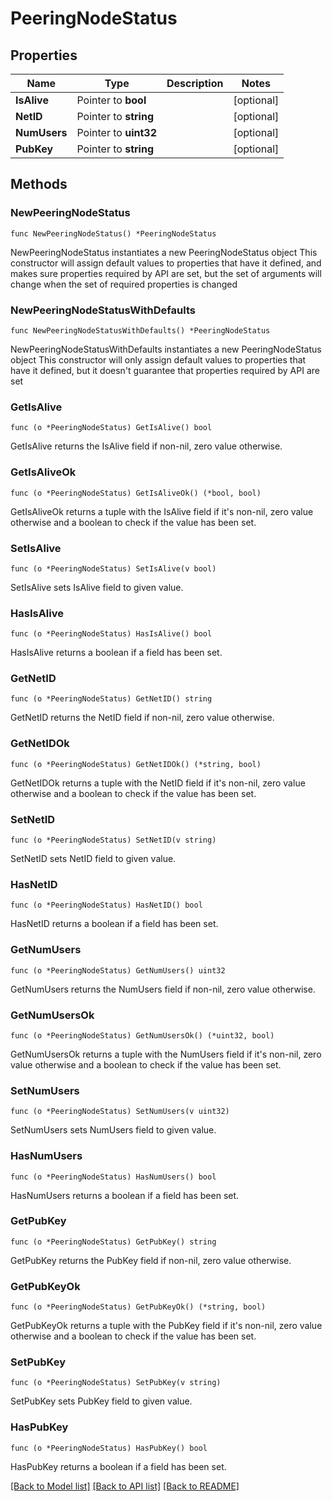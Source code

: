 # PeeringNodeStatus

## Properties

Name | Type | Description | Notes
------------ | ------------- | ------------- | -------------
**IsAlive** | Pointer to **bool** |  | [optional] 
**NetID** | Pointer to **string** |  | [optional] 
**NumUsers** | Pointer to **uint32** |  | [optional] 
**PubKey** | Pointer to **string** |  | [optional] 

## Methods

### NewPeeringNodeStatus

`func NewPeeringNodeStatus() *PeeringNodeStatus`

NewPeeringNodeStatus instantiates a new PeeringNodeStatus object
This constructor will assign default values to properties that have it defined,
and makes sure properties required by API are set, but the set of arguments
will change when the set of required properties is changed

### NewPeeringNodeStatusWithDefaults

`func NewPeeringNodeStatusWithDefaults() *PeeringNodeStatus`

NewPeeringNodeStatusWithDefaults instantiates a new PeeringNodeStatus object
This constructor will only assign default values to properties that have it defined,
but it doesn't guarantee that properties required by API are set

### GetIsAlive

`func (o *PeeringNodeStatus) GetIsAlive() bool`

GetIsAlive returns the IsAlive field if non-nil, zero value otherwise.

### GetIsAliveOk

`func (o *PeeringNodeStatus) GetIsAliveOk() (*bool, bool)`

GetIsAliveOk returns a tuple with the IsAlive field if it's non-nil, zero value otherwise
and a boolean to check if the value has been set.

### SetIsAlive

`func (o *PeeringNodeStatus) SetIsAlive(v bool)`

SetIsAlive sets IsAlive field to given value.

### HasIsAlive

`func (o *PeeringNodeStatus) HasIsAlive() bool`

HasIsAlive returns a boolean if a field has been set.

### GetNetID

`func (o *PeeringNodeStatus) GetNetID() string`

GetNetID returns the NetID field if non-nil, zero value otherwise.

### GetNetIDOk

`func (o *PeeringNodeStatus) GetNetIDOk() (*string, bool)`

GetNetIDOk returns a tuple with the NetID field if it's non-nil, zero value otherwise
and a boolean to check if the value has been set.

### SetNetID

`func (o *PeeringNodeStatus) SetNetID(v string)`

SetNetID sets NetID field to given value.

### HasNetID

`func (o *PeeringNodeStatus) HasNetID() bool`

HasNetID returns a boolean if a field has been set.

### GetNumUsers

`func (o *PeeringNodeStatus) GetNumUsers() uint32`

GetNumUsers returns the NumUsers field if non-nil, zero value otherwise.

### GetNumUsersOk

`func (o *PeeringNodeStatus) GetNumUsersOk() (*uint32, bool)`

GetNumUsersOk returns a tuple with the NumUsers field if it's non-nil, zero value otherwise
and a boolean to check if the value has been set.

### SetNumUsers

`func (o *PeeringNodeStatus) SetNumUsers(v uint32)`

SetNumUsers sets NumUsers field to given value.

### HasNumUsers

`func (o *PeeringNodeStatus) HasNumUsers() bool`

HasNumUsers returns a boolean if a field has been set.

### GetPubKey

`func (o *PeeringNodeStatus) GetPubKey() string`

GetPubKey returns the PubKey field if non-nil, zero value otherwise.

### GetPubKeyOk

`func (o *PeeringNodeStatus) GetPubKeyOk() (*string, bool)`

GetPubKeyOk returns a tuple with the PubKey field if it's non-nil, zero value otherwise
and a boolean to check if the value has been set.

### SetPubKey

`func (o *PeeringNodeStatus) SetPubKey(v string)`

SetPubKey sets PubKey field to given value.

### HasPubKey

`func (o *PeeringNodeStatus) HasPubKey() bool`

HasPubKey returns a boolean if a field has been set.


[[Back to Model list]](../README.md#documentation-for-models) [[Back to API list]](../README.md#documentation-for-api-endpoints) [[Back to README]](../README.md)


